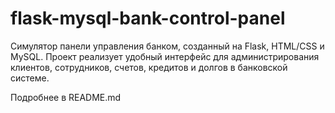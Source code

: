 # flask-mysql-bank-control-panel

Симулятор панели управления банком, созданный на Flask, HTML/CSS и MySQL.
Проект реализует удобный интерфейс для администрирования клиентов, сотрудников, счетов, кредитов и долгов в банковской системе.

Подробнее в README.md



